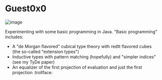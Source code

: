 # Guest0x0

![image](https://user-images.githubusercontent.com/16398479/161549473-ef24de7c-3033-4874-8354-54a960b3f873.png)

Experimenting with some basic programming in Java. "Basic programming" includes:

+ A "de Morgan flavored" cubical type theory with redtt flavored cubes (the so-called "extension types")
+ Inductive types with pattern matching (hopefully) and "simpler indices" (see my TyDe paper)
+ An equalizer of the first projection of evaluation and just the first projection :trollface:

